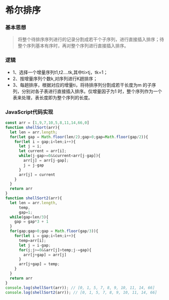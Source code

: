 # 希尔排序  

### 基本思想

> 将整个待排序序列进行的记录分割成若干个子序列，进行直接插入排序；待整个序列基本有序时，再对整个序列进行直接插入排序。  

### 逻辑  

* 1、选择一个增量序列t1,t2....tk,其中ti>tj，tk=1；  
* 2、按增量序列个数k,对序列进行K趟排序；  
* 3、每趟排序，根据对应的增量ti，将待排序列分割成若干长度为m 的子序列，分别对各子表进行直接插入排序。仅增量因子为1 时，整个序列作为一个表来处理，表长度即为整个序列的长度。

### JavaScript代码实现  

```javascript
const arr = [1,9,7,10,5,8,11,14,66,0]
function shellSort(arr){
  let len = arr.length;
  for(let gap = Math.floor(len/2);gap>0;gap=Math.floor(gap/2)){
    for(let i = gap;i<len;i++){
      let j = i;
      let current = arr[i];
      while(j-gap>=0&&current<arr[j-gap]){
        arr[j] = arr[j-gap];
        j = j-gap
      }
      arr[j] = current
    }
  }
  return arr
}
function shellSort2(arr){
  let len = arr.length,
      temp,
      gap=1;
  while(gap<len/3){
    gap = gap*3 + 1
  }
  for(gap;gap>0;gap = Math.floor(gap/3)){
    for(let i = gap;i<len;i++){
      temp=arr[i];
      let j = i-gap;
      for(j;j>=0&&arr[j]>temp;j-=gap){
        arr[j+gap] = arr[j]
      }
      arr[j+gap] = temp;
    }
  }
  return arr
}
console.log(shellSort(arr)); // [0, 1, 5, 7, 8, 9, 10, 11, 14, 66]
console.log(shellSort2(arr)); // [0, 1, 5, 7, 8, 9, 10, 11, 14, 66]
```
